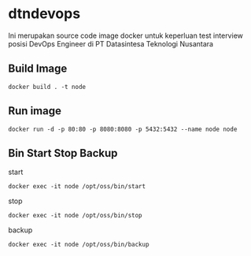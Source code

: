 # dtndevops

Ini merupakan source code image docker untuk keperluan test interview posisi DevOps Engineer di PT Datasintesa Teknologi Nusantara

## Build Image
```shell
docker build . -t node
```

## Run image
```shell
docker run -d -p 80:80 -p 8080:8080 -p 5432:5432 --name node node
```

## Bin Start Stop Backup
start
```shell
docker exec -it node /opt/oss/bin/start
```

stop
```shell
docker exec -it node /opt/oss/bin/stop
```

backup
```shell
docker exec -it node /opt/oss/bin/backup
```
